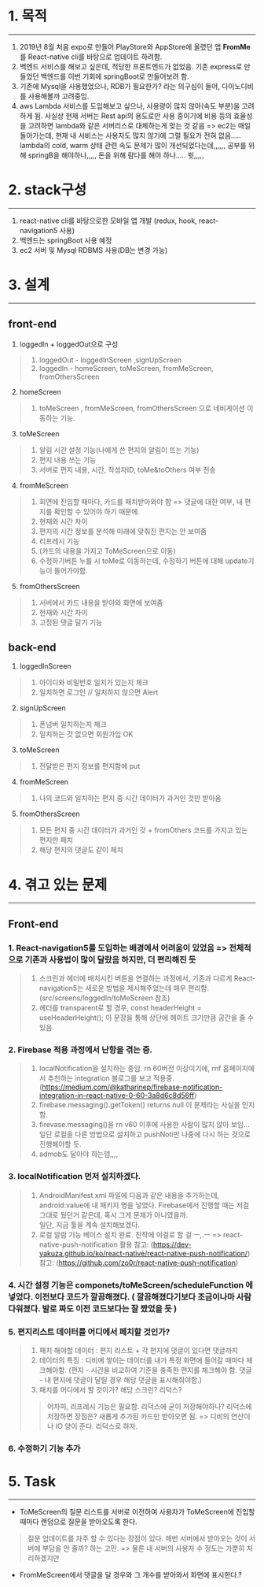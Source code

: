 # 1. 목적
--------------------
1. 2019년 8월 처음 expo로 만들어 PlayStore와 AppStore에 올렸던 앱 **FromMe** 를 React-native cli를 바탕으로 업데이트 하려함.
2. 백엔드 서비스를 해보고 싶은데, 적당한 프론트엔드가 없었음. 기존 express로 만들었던 백엔드를 이번 기회에 springBoot로 만들어보려 함.
3. 기존에 Mysql을 사용했었으나, RDB가 필요한가? 라는 의구심이 들어, 다이노디비를 사용해볼까 고려중임.
4. aws Lambda 서비스를 도입해보고 싶으나, 사용량이 많지 않아(속도 부분)을 고려하게 됨. 사실상 현재 서버는 Rest api의 용도로만 사용 중이기에 비용 등의 효율성을 고려하면 lambda와 같은 서버리스로 대체하는게 맞는 것 같음 => ec2는 매일 돌아가는데, 현재 내 서비스는 사용자도 많지 않기에 그럴 필요가 전혀 없음..... lambda의 cold, warm 상태 관련 속도 문제가 많이 개선되었다는데,,,,,, 공부를 위해 springB을 해야하나,,,,, 돈을 위해 람다를 해야 하나..... 쓋,,,,,


# 2. stack구성
---------------------
1. react-native cli를 바탕으로한 모바일 앱 개발 (redux, hook, react-navigation5 사용)
2. 백엔드는 springBoot 사용 예정
3. ec2 서버 및 Mysql RDBMS 사용(DB는 변경 가능)


# 3. 설계
---------------------
## front-end


1. loggedIn + loggedOut으로 구성
> 1. loggedOut - loggedInScreen ,signUpScreen
> 2. loggedIn - homeScreen, toMeScreen, fromMeScreen, fromOthersScreen


2. homeScreen
> 1. toMeScreen , fromMeScreen, fromOthersScreen 으로 네비게이션 이동하는 기능.


3. toMeScreen
> 1. 알림 시간 설정 기능(나에게 쓴 편지의 알림이 뜨는 기능)
> 2. 편지 내용 쓰는 기능
> 3. 서버로 편지 내용, 시간, 작성자ID, toMe&toOthers 여부 전송


4. fromMeScreen
> 1. 회면에 진입할 때마다, 카드를 패치받아와야 함 => 댓글에 대한 여부, 내 편지를 확인할 수 있어야 하기 때문에.
> 2. 현재와 시간 차이
> 3. 편지의 시간 정보를 분석해 미래에 맞춰진 편지는 안 보여줌
> 4. 리프레시 기능
> 5. (카드의 내용을 가지고 ToMeScreen으로 이동)
> 6. 수정하기버튼 누를 시 toMe로 이동하는데, 수정하기 버튼에 대해 update기능이 들어가야함.


5. fromOthersScreen
> 1. 서버에서 카드 내용을 받아와 화면에 보여줌
> 2. 현재와 시간 차이
> 3. 고정된 댓글 달기 기능


## back-end


1. loggedInScreen
> 1. 아이디와 비밀번호 일치가 있는지 체크
> 2. 일치하면 로그인 // 일치하지 않으면 Alert


2. signUpScreen
> 1. 폰넘버 일치하는지 체크
> 2. 일치하는 것 없으면 회원가입 OK


3. toMeScreen
> 1. 전달받은 편지 정보를 편지함에 put


4. fromMeScreen
> 1. 나의 코드와 일치하는 편지 중 시간 데이터가 과거인 것만 받아옴


5. fromOthersScreen
> 1. 모든 편지 중 시간 데이터가 과거인 것 + fromOthers 코드를 가지고 있는 편지만 페치
> 2. 해당 편지의 댓글도 같이 페치 


# 4. 겪고 있는 문제
---------------------
## Front-end


### 1. React-navigation5를 도입하는 배경에서 어려움이 있었음 => 전체적으로 기존과 사용법이 많이 달랐음 하지만, 더 편리해진 듯
> 1. 스크린과 헤더에 배치시킨 버튼을 연결하는 과정에서, 기존과 다르게 React-navigation5는 새로운 방법을 제시해주었는데 매우 편리함. (src/screens/loggedIn/toMeScreen 참조)
> 2. 헤더를 transparent로 할 경우, const headerHeight = useHeaderHeight(); 이 문장을 통해 상단에 헤이트 크기만큼 공간을 줄 수 있음.


### 2. Firebase 적용 과정에서 난항을 겪는 중.
> 1. localNotification을 설치하는 중임. rn 60버전 이상이기에, rnf 홈페이지에서 추천하는 integration 블로그를 보고 적용중.
(https://medium.com/@katharinep/firebase-notification-integration-in-react-native-0-60-3a8d6c8d56ff)
> 2. firebase.messaging().getToken() returns null 이 문제라는 사실을 인지함.
> 3. firevase.messaging()을 rn v60 이후에 사용한 사람이 많지 않아 보임... 일단 로컬을 다른 방법으로 설치하고 pushNoti만 나중에 다시 하는 것으로 진행해야할 듯.
> 4. admob도 달아야 하는뎁,,,,


### 3. localNotification 먼저 설치하겠다.
> 1. AndroidManifest.xml 파일에 다음과 같은 내용을 추가하는데, android:value에 내 패키지 명을 넣었다. Firebase에서 진행할 때는 저걸 그대로 뒀던거 같은데, 혹시 그게 문제가 아니였을까.    
<meta-data  android:name="com.dieam.reactnativepushnotification.notification_channel_name" android:value="YOUR NOTIFICATION CHANNEL NAME"/> 일단, 지금 툴을 계속 설치해보겠다.
> 2. 로컬 알람 기능 베이스 설치 완료. 진작에 이걸로 할 걸 ㅡ,.ㅡ => react-native-push-notification 활용
참고: (https://dev-yakuza.github.io/ko/react-native/react-native-push-notification/)
참고: (https://github.com/zo0r/react-native-push-notification)


### 4. 시간 설정 기능은 componets/toMeScreen/scheduleFunction 에 넣었다. 이전보다 코드가 깔끔해졌다. ( 깔끔해졌다기보다 조금이나마 사람다워졌다. 발로 짜도 이전 코드보다는 잘 짰었을 듯 )

### 5. 편지리스트 데이터를 어디에서 페치할 것인가?
> 1. 패치 해야할 데이터 : 편지 리스트 + 각 편지에 댓글이 있다면 댓글까지
> 2. 데이터의 특징 : 디비에 쌓이는 데이터를 내가 특정 화면에 들어갈 때마다 체크해야함. (편지 - 시간을 비교하여 기준을 충족한 편지를 체크해야 함. 댓글 - 내 편지에 댓글이 달릴 경우 해당 댓글을 표시해줘야함.)
> 3. 패치를 어디에서 할 것이가? 해당 스크린? 리덕스?
>> 어차피, 리프레시 기능은 필요함. 리덕스에 굳이 저장해야하나?
>> 리덕스에 저장하면 장점은? 새롭게 추가된 카드만 받아오면 됨. => 디비의 연산이나 IO 양이 준다.
>> 리덕스로 하자.

### 6. 수정하기 기능 추가


# 5. Task
---------------------
- ToMeScreen의 질문 리스트를 서버로 이전하여 사용자가 ToMeScreen에 진입할 때마다 랜덤으로 질문을 받아오도록 한다.
> 질문 업데이트를 자주 할 수 있다는 장점이 있다.
> 매번 서버에서 받아오는 것이 서버에 부담을 안 줄까? 하는 고민. => 물론 내 서버의 사용자 수 정도는 가뿐히 처리하겠지만

- FromMeScreen에서 댓글을 달 경우와 그 개수를 받아와서 화면에 표시한다.?